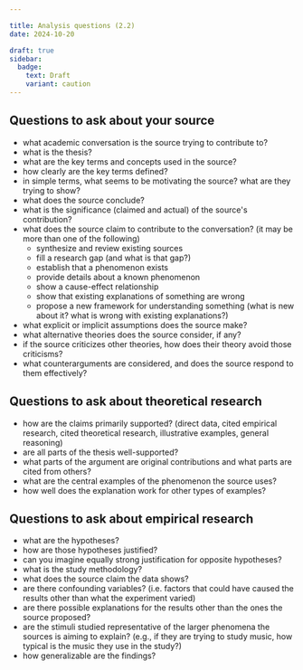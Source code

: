 ```yaml
---

title: Analysis questions (2.2)
date: 2024-10-20

draft: true
sidebar:
  badge:
    text: Draft
    variant: caution
---
```


## Questions to ask about your source

- what academic conversation is the source trying to contribute to?
- what is the thesis?
- what are the key terms and concepts used in the source?
- how clearly are the key terms defined?
- in simple terms, what seems to be motivating the source? what are they trying to show?
- what does the source conclude?
- what is the significance (claimed and actual) of the source's contribution?
- what does the source claim to contribute to the conversation? (it may be more than one of the following)
	- synthesize and review existing sources
	- fill a research gap (and what is that gap?)
	- establish that a phenomenon exists
	- provide details about a known phenomenon
	- show a cause-effect relationship
	- show that existing explanations of something are wrong
	- propose a new framework for understanding something (what is new about it? what is wrong with existing explanations?)
- what explicit or implicit assumptions does the source make?
- what alternative theories does the source consider, if any?
- if the source criticizes other theories, how does their theory avoid those criticisms?
- what counterarguments are considered, and does the source respond to them effectively?

## Questions to ask about theoretical research

- how are the claims primarily supported? (direct data, cited empirical research, cited theoretical research, illustrative examples, general reasoning)
- are all parts of the thesis well-supported?
- what parts of the argument are original contributions and what parts are cited from others?
- what are the central examples of the phenomenon the source uses?
- how well does the explanation work for other types of examples?

## Questions to ask about empirical research

- what are the hypotheses?
- how are those hypotheses justified?
- can you imagine equally strong justification for opposite hypotheses?
- what is the study methodology?
- what does the source claim the data shows?
- are there confounding variables? (i.e. factors that could have caused the results other than what the experiment varied)
- are there possible explanations for the results other than the ones the source proposed?
- are the stimuli studied representative of the larger phenomena the sources is aiming to explain? (e.g., if they are trying to study music, how typical is the music they use in the study?)
- how generalizable are the findings?
